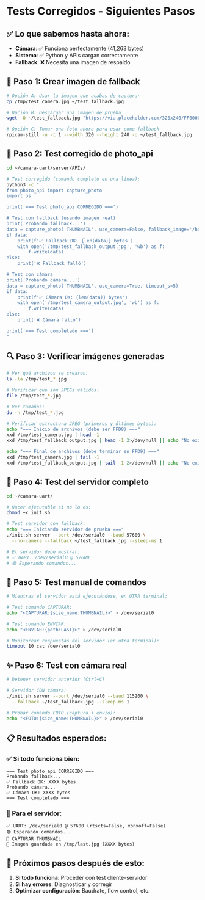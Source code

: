 # Tests Corregidos - Siguientes Pasos

## ✅ Lo que sabemos hasta ahora:
- **Cámara**: ✅ Funciona perfectamente (41,263 bytes)
- **Sistema**: ✅ Python y APIs cargan correctamente  
- **Fallback**: ❌ Necesita una imagen de respaldo

## 🔧 Paso 1: Crear imagen de fallback

```bash
# Opción A: Usar la imagen que acabas de capturar
cp /tmp/test_camera.jpg ~/test_fallback.jpg

# Opción B: Descargar una imagen de prueba
wget -O ~/test_fallback.jpg "https://via.placeholder.com/320x240/FF0000/FFFFFF.png?text=FALLBACK"

# Opción C: Tomar una foto ahora para usar como fallback
rpicam-still -n -t 1 --width 320 --height 240 -o ~/test_fallback.jpg
```

## 🧪 Paso 2: Test corregido de photo_api

```bash
cd ~/camara-uart/server/APIs/

# Test corregido (comando completo en una línea):
python3 -c "
from photo_api import capture_photo
import os

print('=== Test photo_api CORREGIDO ===')

# Test con fallback (usando imagen real)
print('Probando fallback...')
data = capture_photo('THUMBNAIL', use_camera=False, fallback_image='/home/pi/test_fallback.jpg')
if data:
    print(f'✅ Fallback OK: {len(data)} bytes')
    with open('/tmp/test_fallback_output.jpg', 'wb') as f:
        f.write(data)
else:
    print('❌ Fallback falló')

# Test con cámara
print('Probando cámara...')
data = capture_photo('THUMBNAIL', use_camera=True, timeout_s=5)
if data:
    print(f'✅ Cámara OK: {len(data)} bytes')
    with open('/tmp/test_camera_output.jpg', 'wb') as f:
        f.write(data)
else:
    print('❌ Cámara falló')

print('=== Test completado ===')
"
```

## 🔍 Paso 3: Verificar imágenes generadas

```bash
# Ver qué archivos se crearon:
ls -la /tmp/test_*.jpg

# Verificar que son JPEGs válidos:
file /tmp/test_*.jpg

# Ver tamaños:
du -h /tmp/test_*.jpg

# Verificar estructura JPEG (primeros y últimos bytes):
echo "=== Inicio de archivos (debe ser FFD8) ==="
xxd /tmp/test_camera.jpg | head -1
xxd /tmp/test_fallback_output.jpg | head -1 2>/dev/null || echo "No existe"

echo "=== Final de archivos (debe terminar en FFD9) ==="  
xxd /tmp/test_camera.jpg | tail -1
xxd /tmp/test_fallback_output.jpg | tail -1 2>/dev/null || echo "No existe"
```

## 🚀 Paso 4: Test del servidor completo

```bash
cd ~/camara-uart/

# Hacer ejecutable si no lo es:
chmod +x init.sh

# Test servidor con fallback:
echo "=== Iniciando servidor de prueba ==="
./init.sh server --port /dev/serial0 --baud 57600 \
  --no-camera --fallback ~/test_fallback.jpg --sleep-ms 1

# El servidor debe mostrar:
# ✅ UART: /dev/serial0 @ 57600
# 🟢 Esperando comandos...
```

## 🧪 Paso 5: Test manual de comandos

```bash
# Mientras el servidor está ejecutándose, en OTRA terminal:

# Test comando CAPTURAR:
echo "<CAPTURAR:{size_name:THUMBNAIL}>" > /dev/serial0

# Test comando ENVIAR:
echo "<ENVIAR:{path:LAST}>" > /dev/serial0

# Monitorear respuestas del servidor (en otra terminal):
timeout 10 cat /dev/serial0
```

## ✨ Paso 6: Test con cámara real

```bash
# Detener servidor anterior (Ctrl+C)

# Servidor CON cámara:
./init.sh server --port /dev/serial0 --baud 115200 \
  --fallback ~/test_fallback.jpg --sleep-ms 1

# Probar comando FOTO (captura + envío):
echo "<FOTO:{size_name:THUMBNAIL}>" > /dev/serial0
```

## 📋 Resultados esperados:

### ✅ Si todo funciona bien:
```
=== Test photo_api CORREGIDO ===
Probando fallback...
✅ Fallback OK: XXXX bytes
Probando cámara...  
✅ Cámara OK: XXXX bytes
=== Test completado ===
```

### 🔧 Para el servidor:
```
✅ UART: /dev/serial0 @ 57600 (rtscts=False, xonxoff=False)
🟢 Esperando comandos...
🎯 CAPTURAR THUMBNAIL
💾 Imagen guardada en /tmp/last.jpg (XXXX bytes)
```

## 🎯 Próximos pasos después de esto:

1. **Si todo funciona**: Proceder con test cliente-servidor
2. **Si hay errores**: Diagnosticar y corregir
3. **Optimizar configuración**: Baudrate, flow control, etc.
